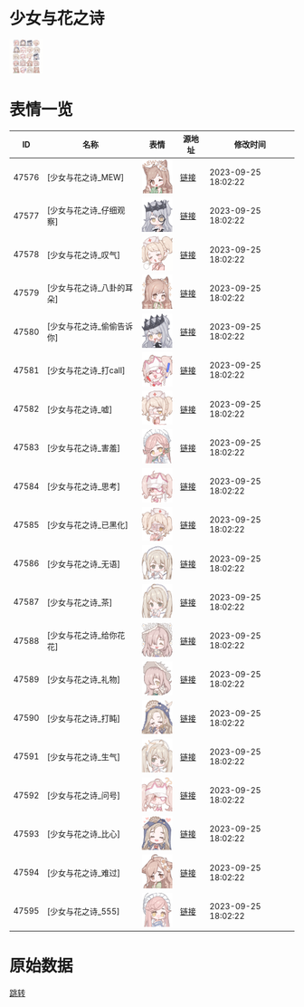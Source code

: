# 少女与花之诗

<img src="./cover.png" height="60" alt="cover" />

# 表情一览

|ID|名称|表情|源地址|修改时间|
|----|----|----|----|----|
|47576|[少女与花之诗_MEW]|<img src="./pic/047576_%5B少女与花之诗_MEW%5D.png" height="60" alt="MEW"/>|[链接](https://i0.hdslb.com/bfs/garb/dae126c233e94a234d3d5ef71911efc786884887.png)|2023-09-25 18:02:22|
|47577|[少女与花之诗_仔细观察]|<img src="./pic/047577_%5B少女与花之诗_仔细观察%5D.png" height="60" alt="仔细观察"/>|[链接](https://i0.hdslb.com/bfs/garb/5e2b8d256f201910b9b5e409a5af10090de26296.png)|2023-09-25 18:02:22|
|47578|[少女与花之诗_叹气]|<img src="./pic/047578_%5B少女与花之诗_叹气%5D.png" height="60" alt="叹气"/>|[链接](https://i0.hdslb.com/bfs/garb/92a4d36a1db151a0bb4aef2bb1490d5b9edfe08d.png)|2023-09-25 18:02:22|
|47579|[少女与花之诗_八卦的耳朵]|<img src="./pic/047579_%5B少女与花之诗_八卦的耳朵%5D.png" height="60" alt="八卦的耳朵"/>|[链接](https://i0.hdslb.com/bfs/garb/7381a16a1df339657c2c9a751cb3fd61df686221.png)|2023-09-25 18:02:22|
|47580|[少女与花之诗_偷偷告诉你]|<img src="./pic/047580_%5B少女与花之诗_偷偷告诉你%5D.png" height="60" alt="偷偷告诉你"/>|[链接](https://i0.hdslb.com/bfs/garb/545623678391ee500cfdd84fd90ef37ce0642e94.png)|2023-09-25 18:02:22|
|47581|[少女与花之诗_打call]|<img src="./pic/047581_%5B少女与花之诗_打call%5D.png" height="60" alt="打call"/>|[链接](https://i0.hdslb.com/bfs/garb/96f3e2af11dd53fd9bf5ca8e37d5776c0e3afcb0.png)|2023-09-25 18:02:22|
|47582|[少女与花之诗_嘘]|<img src="./pic/047582_%5B少女与花之诗_嘘%5D.png" height="60" alt="嘘"/>|[链接](https://i0.hdslb.com/bfs/garb/7272e094248430dec6dae58f0400ab6c683bba52.png)|2023-09-25 18:02:22|
|47583|[少女与花之诗_害羞]|<img src="./pic/047583_%5B少女与花之诗_害羞%5D.png" height="60" alt="害羞"/>|[链接](https://i0.hdslb.com/bfs/garb/952caef723497141650aafaca358864e1ccbf585.png)|2023-09-25 18:02:22|
|47584|[少女与花之诗_思考]|<img src="./pic/047584_%5B少女与花之诗_思考%5D.png" height="60" alt="思考"/>|[链接](https://i0.hdslb.com/bfs/garb/5bff3947d926665c88833de15a7cc886040c42ea.png)|2023-09-25 18:02:22|
|47585|[少女与花之诗_已黑化]|<img src="./pic/047585_%5B少女与花之诗_已黑化%5D.png" height="60" alt="已黑化"/>|[链接](https://i0.hdslb.com/bfs/garb/64d9705f615d934fcd18242147ae7892e8443119.png)|2023-09-25 18:02:22|
|47586|[少女与花之诗_无语]|<img src="./pic/047586_%5B少女与花之诗_无语%5D.png" height="60" alt="无语"/>|[链接](https://i0.hdslb.com/bfs/garb/575a0675ec12c0c804d500fc8f8dc64e52dfa3f8.png)|2023-09-25 18:02:22|
|47587|[少女与花之诗_茶]|<img src="./pic/047587_%5B少女与花之诗_茶%5D.png" height="60" alt="茶"/>|[链接](https://i0.hdslb.com/bfs/garb/a183648b01f5a9e443c6fd83a71ce2b2417aa258.png)|2023-09-25 18:02:22|
|47588|[少女与花之诗_给你花花]|<img src="./pic/047588_%5B少女与花之诗_给你花花%5D.png" height="60" alt="给你花花"/>|[链接](https://i0.hdslb.com/bfs/garb/a7ae9f6669e3670bbbbf397205667d102c3c7702.png)|2023-09-25 18:02:22|
|47589|[少女与花之诗_礼物]|<img src="./pic/047589_%5B少女与花之诗_礼物%5D.png" height="60" alt="礼物"/>|[链接](https://i0.hdslb.com/bfs/garb/08a18e10522556b44335de4b3339c08b622f228d.png)|2023-09-25 18:02:22|
|47590|[少女与花之诗_打盹]|<img src="./pic/047590_%5B少女与花之诗_打盹%5D.png" height="60" alt="打盹"/>|[链接](https://i0.hdslb.com/bfs/garb/780618ab50b6c57ecb26af2e3dc845d1329cbe0d.png)|2023-09-25 18:02:22|
|47591|[少女与花之诗_生气]|<img src="./pic/047591_%5B少女与花之诗_生气%5D.png" height="60" alt="生气"/>|[链接](https://i0.hdslb.com/bfs/garb/4bba0330515d366c00eb9775af2bdb1905154a99.png)|2023-09-25 18:02:22|
|47592|[少女与花之诗_问号]|<img src="./pic/047592_%5B少女与花之诗_问号%5D.png" height="60" alt="问号"/>|[链接](https://i0.hdslb.com/bfs/garb/64ed63b4f1f2a4cc591c2bc02adbfae837ca9fa9.png)|2023-09-25 18:02:22|
|47593|[少女与花之诗_比心]|<img src="./pic/047593_%5B少女与花之诗_比心%5D.png" height="60" alt="比心"/>|[链接](https://i0.hdslb.com/bfs/garb/a64e2999225e25e31fcb99343e650a29dddeb886.png)|2023-09-25 18:02:22|
|47594|[少女与花之诗_难过]|<img src="./pic/047594_%5B少女与花之诗_难过%5D.png" height="60" alt="难过"/>|[链接](https://i0.hdslb.com/bfs/garb/38d422ba2b00ac0ee6f629c15f039e6fc2a78a32.png)|2023-09-25 18:02:22|
|47595|[少女与花之诗_555]|<img src="./pic/047595_%5B少女与花之诗_555%5D.png" height="60" alt="555"/>|[链接](https://i0.hdslb.com/bfs/garb/400a55c2ed64775c04b65bf56631683e51be4249.png)|2023-09-25 18:02:22|

# 原始数据

[跳转](./raw.json)

